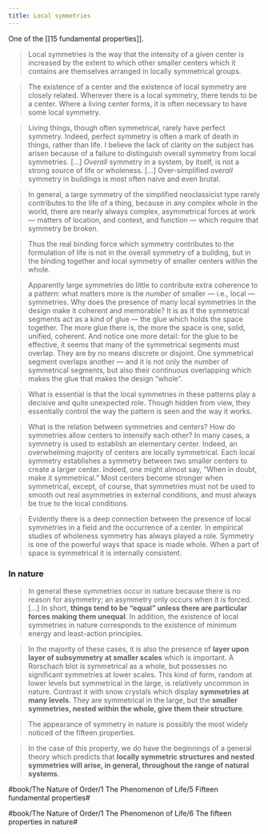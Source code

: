 ```yaml
---
title: Local symmetries
---
```


One of the [[15 fundamental properties]].

> Local symmetries is the way that the intensity of a given center is increased by the extent to which other smaller centers which it contains are themselves arranged in locally symmetrical groups.

> The existence of a center and the existence of local symmetry are closely related. Wherever there is a local symmetry, there tends to be a center. Where a living center forms, it is often necessary to have some local symmetry.

> Living things, though often symmetrical, rarely have perfect symmetry. Indeed, perfect symmetry is often a mark of death in things, rather than life. I believe the lack of clarity on the subject has arisen because of a failure to distinguish overall symmetry from local symmetries.
> […] *Overall* symmetry in a system, by itself, is not a strong source of life or wholeness.
> […] Over-simplified *overall* symmetry in buildings is most often naive and even brutal.

> In general, a large symmetry of the simplified neoclassicist type rarely contributes to the life of a thing, because in any complex whole in the world, there are nearly always complex, asymmetrical forces at work — matters of location, and context, and function — which require that symmetry be broken.

> Thus the real binding force which symmetry contributes to the formulation of life is not in the overall symmetry of a building, but in the binding together and local symmetry of smaller centers within the whole.

> Apparently large symmetries do little to contribute extra coherence to a pattern: what matters more is the *number* of smaller — i.e., local — symmetries.
> Why does the presence of many local symmetries in the design make it coherent and memorable? It is as if the symmetrical segments act as a kind of glue — the glue which holds the space together. The more glue there is, the more the space is one, solid, unified, coherent. And notice one more detail: for the glue to be effective, it seems that many of the symmetrical segments must overlap. They are by no means discrete or disjoint. One symmetrical segment overlaps another — and it is not only the number of symmetrical segments, but also their continuous overlapping which makes the glue that makes the design “whole”.

> What is essential is that the local symmetries in these patterns play a decisive and quite unexpected role. Though hidden from view, they essentially control the way the pattern is seen and the way it works.

> What is the relation between symmetries and centers? How do symmetries allow centers to intensify each other? In many cases, a symmetry is used to establish an elementary center. Indeed, an overwhelming majority of centers are locally symmetrical. Each local symmetry establishes a symmetry between two smaller centers to create a larger center. Indeed, one might almost say, “When in doubt, make it symmetrical.” Most centers become stronger when symmetrical, except, of course, that symmetries must not be used to smooth out real asymmetries in external conditions, and must always be true to the local conditions.

> Evidently there is a deep connection between the presence of local symmetries in a field and the occurrence of a center. In empirical studies of wholeness symmetry has always played a role. Symmetry is one of the powerful ways that space is made whole. When a part of space is symmetrical it is internally consistent.

### In nature
> In general these symmetries occur in nature because there is no reason for asymmetry; an asymmetry only occurs when it is forced. […] In short, **things tend to be “equal” unless there are particular forces making them unequal**.
> In addition, the existence of local symmetries in nature corresponds to the existence of minimum energy and least-action principles.

> In the majority of these cases, it is also the presence of **layer upon layer of subsymmetry at smaller scales** which is important. A Rorschach blot is symmetrical as a whole, but possesses no significant symmetries at lower scales. This kind of form, random at lower levels but symmetrical in the large, is relatively uncommon in nature. Contrast it with snow crystals which display **symmetries at many levels**. They are symmetrical in the large, but the **smaller symmetries, nested within the whole, give them their structure**.

> The appearance of symmetry in nature is possibly the most widely noticed of the fifteen properties.

> In the case of this property, we do have the beginnings of a general theory which predicts that **locally symmetric structures and nested symmetries will arise, in general, throughout the range of natural systems**.

#book/The Nature of Order/1 The Phenomenon of Life/5 Fifteen fundamental properties#

#book/The Nature of Order/1 The Phenomenon of Life/6 The fifteen properties in nature#